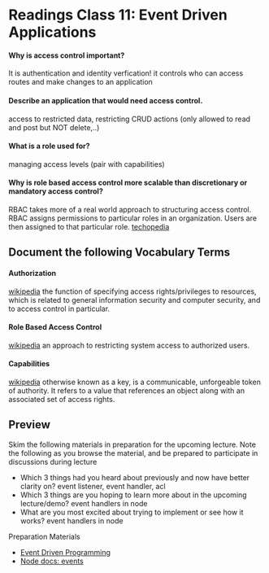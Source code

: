 # Readings Class 11: Event Driven Applications

#### Why is access control important?
It is authentication and identity verfication! it controls who can access routes and make changes to an application
#### Describe an application that would need access control.
access to restricted data, restricting CRUD actions (only allowed to read and post but NOT delete,..)
#### What is a role used for?
managing access levels (pair with capabilities)
#### Why is role based access control more scalable than discretionary or mandatory access control?
RBAC takes more of a real world approach to structuring access control. RBAC assigns permissions to particular roles in an organization. Users are then assigned to that particular role. [techopedia](https://www.techotopia.com/index.php/Mandatory,_Discretionary,_Role_and_Rule_Based_Access_Control)
## Document the following Vocabulary Terms
#### Authorization
[wikipedia](https://en.wikipedia.org/wiki/Authorization)
the function of specifying access rights/privileges to resources, which is related to general information security and computer security, and to access control in particular.

#### Role Based Access Control

[wikipedia](https://en.wikipedia.org/wiki/Role-based_access_control)
an approach to restricting system access to authorized users.

#### Capabilities

[wikipedia](https://en.wikipedia.org/wiki/Capability-based_security)
otherwise known as a key, is a communicable, unforgeable token of authority. It refers to a value that references an object along with an associated set of access rights.

## Preview
Skim the following materials in preparation for the upcoming lecture. Note the following as you browse the material, and be prepared to participate in discussions during lecture

+ Which 3 things had you heard about previously and now have better clarity on?
event listener, event handler, acl
+ Which 3 things are you hoping to learn more about in the upcoming lecture/demo?
event handlers in node
+ What are you most excited about trying to implement or see how it works?
event handlers in node

Preparation Materials
+ [Event Driven Programming](https://alligator.io/nodejs/event-driven-programming/)
+ [Node docs: events](https://nodejs.org/api/events.html)